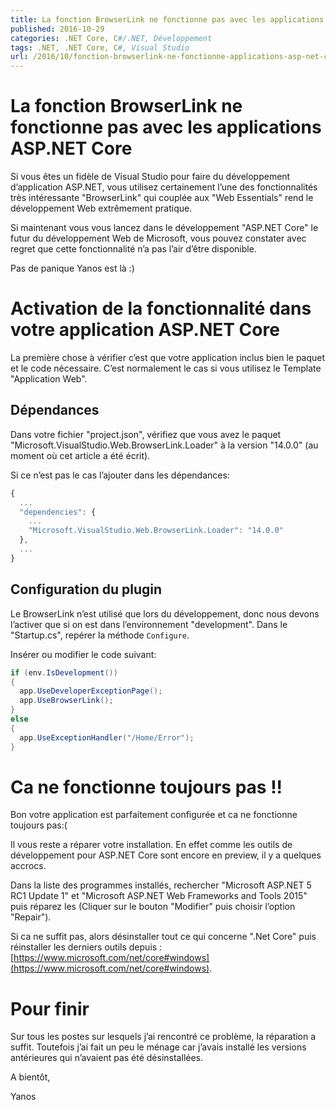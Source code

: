 ```yaml
---
title: La fonction BrowserLink ne fonctionne pas avec les applications ASP.NET Core
published: 2016-10-29
categories: .NET Core, C#/.NET, Développement
tags: .NET, .NET Core, C#, Visual Studio
url: /2016/10/fonction-browserlink-ne-fonctionne-applications-asp-net-core
---
```


# La fonction BrowserLink ne fonctionne pas avec les applications ASP.NET Core

Si vous êtes un fidèle de Visual Studio pour faire du développement d’application ASP.NET, vous utilisez certainement l’une des fonctionnalités très intéressante "BrowserLink" qui couplée aux "Web Essentials" rend le développement Web extrêmement pratique.

Si maintenant vous vous lancez dans le développement "ASP.NET Core" le futur du développement Web de Microsoft, vous pouvez constater avec regret que cette fonctionnalité n’a pas l’air d’être disponible.

Pas de panique Yanos est là :)

<!--more-->


# Activation de la fonctionnalité dans votre application ASP.NET Core

La première chose à vérifier c’est que votre application inclus bien le paquet et le code nécessaire. C’est normalement le cas si vous utilisez le Template "Application Web".

## Dépendances

Dans votre fichier "project.json", vérifiez que vous avez le paquet "Microsoft.VisualStudio.Web.BrowserLink.Loader" à la version "14.0.0" (au moment où cet article a été écrit).

Si ce n’est pas le cas l’ajouter dans les dépendances:

```js
{
  ...
  "dependencies": {
    ...
    "Microsoft.VisualStudio.Web.BrowserLink.Loader": "14.0.0"
  },
  ...
}
```

## Configuration du plugin

Le BrowserLink n’est utilisé que lors du développement, donc nous devons l’activer que si on est dans l’environnement "development". Dans le "Startup.cs", repérer la méthode ```Configure```.

Insérer ou modifier le code suivant:

```csharp
if (env.IsDevelopment())
{
  app.UseDeveloperExceptionPage();
  app.UseBrowserLink();
}
else
{
  app.UseExceptionHandler("/Home/Error");
}
```

# Ca ne fonctionne toujours pas !!

Bon votre application est parfaitement configurée et ca ne fonctionne toujours pas:(

Il vous reste a réparer votre installation. En effet comme les outils de développement pour ASP.NET Core sont encore en preview, il y a quelques accrocs.

Dans la liste des programmes installés, rechercher "Microsoft ASP.NET 5 RC1 Update 1" et "Microsoft ASP.NET Web Frameworks and Tools 2015" puis réparez les (Cliquer sur le bouton "Modifier" puis choisir l’option "Repair").

Si ca ne suffit pas, alors désinstaller tout ce qui concerne ".Net Core" puis réinstaller les derniers outils depuis : [https://www.microsoft.com/net/core#windows](https://www.microsoft.com/net/core#windows).

# Pour finir

Sur tous les postes sur lesquels j’ai rencontré ce problème, la réparation a suffit. Toutefois j’ai fait un peu le ménage car j’avais installé les versions antérieures qui n’avaient pas été désinstallées.

A bientôt,

Yanos

